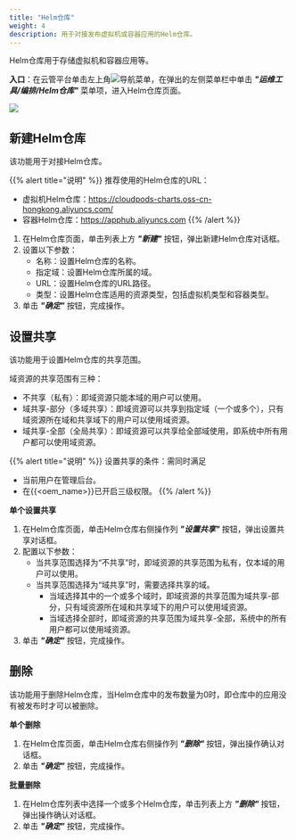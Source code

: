 ```yaml
---
title: "Helm仓库"
weight: 4
description: 用于对接发布虚拟机或容器应用的Helm仓库。   
---
```


Helm仓库用于存储虚拟机和容器应用等。

**入口**：在云管平台单击左上角![](../../../images/intro/nav.png)导航菜单，在弹出的左侧菜单栏中单击 **_"运维工具/编排/Helm仓库"_** 菜单项，进入Helm仓库页面。

![](../../../images/ops/k8s-repo.png)

## 新建Helm仓库

该功能用于对接Helm仓库。

{{% alert title="说明" %}}
推荐使用的Helm仓库的URL：

- 虚拟机Helm仓库：https://cloudpods-charts.oss-cn-hongkong.aliyuncs.com/
- 容器Helm仓库：https://apphub.aliyuncs.com
{{% /alert %}}


1. 在Helm仓库页面，单击列表上方 **_"新建"_** 按钮，弹出新建Helm仓库对话框。
2. 设置以下参数：
   - 名称：设置Helm仓库的名称。
   - 指定域：设置Helm仓库所属的域。
   - URL：设置Helm仓库的URL路径。
   - 类型：设置Helm仓库适用的资源类型，包括虚拟机类型和容器类型。
3. 单击 **_"确定"_** 按钮，完成操作。

## 设置共享

该功能用于设置Helm仓库的共享范围。

域资源的共享范围有三种：

- 不共享（私有）：即域资源只能本域的用户可以使用。
- 域共享-部分（多域共享）：即域资源可以共享到指定域（一个或多个），只有域资源所在域和共享域下的用户可以使用域资源。
- 域共享-全部（全局共享）：即域资源可以共享给全部域使用，即系统中所有用户都可以使用域资源。

{{% alert title="说明" %}}
设置共享的条件：需同时满足

- 当前用户在管理后台。
- 在{{<oem_name>}}已开启三级权限。
{{% /alert %}}

**单个设置共享**

1. 在Helm仓库页面，单击Helm仓库右侧操作列 **_"设置共享"_** 按钮，弹出设置共享对话框。
2. 配置以下参数：
   - 当共享范围选择为“不共享”时，即域资源的共享范围为私有，仅本域的用户可以使用。
   - 当共享范围选择为“域共享”时，需要选择共享的域。
       - 当域选择其中的一个或多个域时，即域资源的共享范围为域共享-部分，只有域资源所在域和共享域下的用户可以使用域资源。
       - 当域选择全部时，即域资源的共享范围为域共享-全部，系统中的所有用户都可以使用域资源。
3. 单击 **_"确定"_** 按钮，完成操作。

## 删除

该功能用于删除Helm仓库，当Helm仓库中的发布数量为0时，即仓库中的应用没有被发布时才可以被删除。

**单个删除**

1. 在Helm仓库页面，单击Helm仓库右侧操作列 **_"删除"_** 按钮，弹出操作确认对话框。
2. 单击 **_"确定"_** 按钮，完成操作。

**批量删除**

1. 在Helm仓库列表中选择一个或多个Helm仓库，单击列表上方 **_"删除"_** 按钮，弹出操作确认对话框。
2. 单击 **_"确定"_** 按钮，完成操作。

